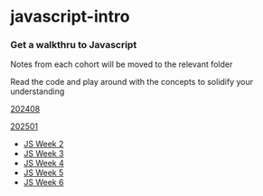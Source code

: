 # javascript-intro

### Get a walkthru to Javascript

Notes from each cohort will be moved to the relevant folder

Read the code and play around with the concepts to solidify your understanding

[202408](./202408/README.md)

[202501](./202501/README.md)
  
  - [JS Week 2](https://github.com/codecrew-codeschool/js_week_2)
  - [JS Week 3](https://github.com/codecrew-codeschool/js_week_3)
  - [JS Week 4](https://github.com/codecrew-codeschool/js_week_4)
  - [JS Week 5](https://github.com/codecrew-codeschool/js_week_5)
  - [JS Week 6](https://github.com/codecrew-codeschool/js_week_6)
